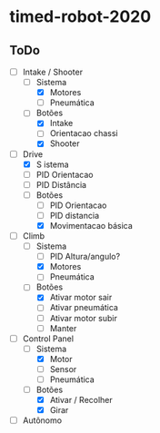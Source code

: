 # timed-robot-2020

## ToDo

- [ ] Intake / Shooter
	- [ ] Sistema
		- [x] Motores
		- [ ] Pneumática
	- [ ] Botões
		- [x] Intake
		- [ ] Orientacao chassi
		- [x] Shooter
- [ ] Drive
	- [x] S		istema
	- [ ] PID Orientacao
	- [ ] PID Distância
	- [ ] Botões
		- [ ] PID Orientacao
		- [ ] PID distancia
		- [x] Movimentacao básica
- [ ] Climb
	- [ ] Sistema
		- [ ] PID Altura/angulo?
		- [x] Motores
		- [ ] Pneumática
	- [ ] Botões
		- [x] Ativar motor sair
		- [ ] Ativar pneumática
		- [ ] Ativar motor subir
		- [ ] Manter
- [ ] Control Panel
	- [ ] Sistema
		- [x] Motor
		- [ ] Sensor
		- [ ] Pneumática
	- [ ] Botões
		- [x] Ativar / Recolher
		- [x] Girar
- [ ] Autônomo
